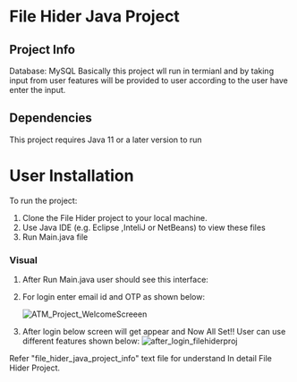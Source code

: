 # File Hider Java Project

## Project Info
   Database: MySQL
   Basically this project wll run in termianl and by taking input from user features will be provided to user according to the user have enter the input. 
   
## Dependencies
This project requires Java 11 or a later version to run

# User Installation
To run the project:

1. Clone the File Hider project to your local machine.
2. Use Java IDE (e.g. Eclipse ,InteliJ or NetBeans) to view these files
3. Run Main.java file

### Visual 
1. After Run Main.java user should see this interface:
2. For login enter email id and OTP as shown below:
   
   ![ATM_Project_WelcomeScreeen](https://github.com/harsiddhi992/JavaProjects/assets/110450437/813f97cf-19d1-4799-8b83-806127754dbb)
   
4. After login below screen will get appear and Now All Set!! User can use different features shown below:
   ![after_login_filehiderproj](https://github.com/harsiddhi992/JavaProjects/assets/110450437/cf17d7e4-30a0-4de2-be60-5f161409bd19)


Refer "file_hider_java_project_info" text file for understand In detail File Hider Project.

